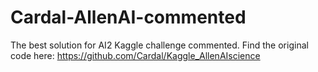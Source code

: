 # Cardal-AllenAI-commented
The best solution for AI2 Kaggle challenge commented.
Find the original code here: https://github.com/Cardal/Kaggle_AllenAIscience
